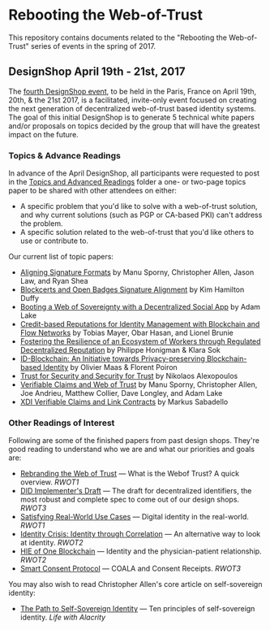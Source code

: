 # Rebooting the Web-of-Trust

This repository contains documents related to the "Rebooting the Web-of-Trust" series of events in the spring of 2017.

## DesignShop April 19th - 21st, 2017

The [fourth DesignShop event](https://www.eventbrite.fr/e/billets-rebootingweboftrust-design-workshop-paris-2017-32228513351), to be held in the Paris, France on April 19th, 20th, & the 21st 2017, is a facilitated, invite-only event focused on creating the next generation of decentralized web-of-trust based identity systems. The goal of this initial DesignShop is to generate 5 technical white papers and/or proposals on topics decided by the group that will have the greatest impact on the future.

### Topics & Advance Readings

In advance of the April DesignShop, all participants were requested to post in the [Topics and Advanced Readings](topics-and-advance-readings) folder a one- or two-page topics paper to be shared with other attendees on either:

* A specific problem that you'd like to solve with a web-of-trust solution, and why current solutions (such as PGP or CA-based PKI) can't address the problem.
*  A specific solution related to the web-of-trust that you'd like others to use or contribute to.

Our current list of topic papers:

   * [Aligning Signature Formats](topics-and-advance-readings/SignatureFormatAlignment.md) by Manu Sporny, Christopher Allen, Jason Law, and Ryan Shea
   * [Blockcerts and Open Badges Signature Alignment](topics-and-advance-readings/BlockcertsAlignment.md) by Kim Hamilton Duffy
   * [Booting a Web of Sovereignty with a Decentralized Social App](topics-and-advance-readings/Booting-a-Web-of-Sovereignty-with-a-Decentralized-Social-App.md) by Adam Lake
   * [Credit-based Reputations for Identity Management with Blockchain and Flow Networks](topics-and-advance-readings/RWoT_INSA.pdf) by Tobias Mayer, Obar Hasan, and Lionel Brunie
   * [Fostering the Resilience of an Ecosystem of Workers through Regulated Decentralized Reputation](topics-and-advance-readings/Fostering-resilience.md) by Philippe Honigman & Klara Sok
   * [ID-Blockchain: An Initiative towards Privacy-preserving Blockchain-based Identity](topics-and-advance-readings/id-blockchain.md) by Olivier Maas & Florent Poiron
   * [Trust for Security and Security for Trust](topics-and-advance-readings/topic_alexopoulos.md) by Nikolaos Alexopoulos
   * [Verifiable Claims and Web of Trust](topics-and-advance-readings/WoTVerifiableClaims.md) by Manu Sporny, Christopher Allen, Joe Andrieu, Matthew Collier, Dave Longley, and Adam Lake
   * [XDI Verifiable Claims and Link Contracts](topics-and-advance-readings/xdi-verifiable-claims-link-contracts.md) by Markus Sabadello
   
### Other Readings of Interest

Following are some of the finished papers from past design shops. They're good reading to understand who we are and what our priorities and goals are:

   * [Rebranding the Web of Trust](https://github.com/WebOfTrustInfo/rebooting-the-web-of-trust/blob/master/final-documents/rebranding-web-of-trust.pdf) — What is the Webof Trust? A quick overview. _RWOT1_
   * [DID Implementer's Draft](https://github.com/WebOfTrustInfo/rebooting-the-web-of-trust-fall2016/blob/master/final-documents/did-implementer-draft-10.pdf) — The draft for decentralized identifiers, the most robust and complete spec to come out of our design shops. _RWOT3_
   * [Satisfying Real-World Use Cases](https://github.com/WebOfTrustInfo/rebooting-the-web-of-trust/blob/master/final-documents/satisfying-real-world-use-cases.pdf) — Digital identity in the real-world. _RWOT1_
   * [Identity Crisis: Identity through Correlation](https://github.com/WebOfTrustInfo/ID2020DesignWorkshop/blob/master/final-documents/identity-crisis.pdf) — An alternative way to look at identity. _RWOT2_
   * [HIE of One Blockchain](https://github.com/WebOfTrustInfo/ID2020DesignWorkshop/blob/master/final-documents/physician-patient-relationship.pdf) — Identity and the physician-patient relationship. _RWOT2_
   * [Smart Consent Protocol](https://github.com/WebOfTrustInfo/rebooting-the-web-of-trust-fall2016/blob/master/final-documents/smart-consent-protocol.pdf) — COALA and Consent Receipts. _RWOT3_
   
You may also wish to read Christopher Allen's core article on self-sovereign identity:

   * [The Path to Self-Sovereign Identity](http://www.lifewithalacrity.com/2016/04/the-path-to-self-soverereign-identity.html) — Ten principles of self-sovereign identity. _Life with Alacrity_

